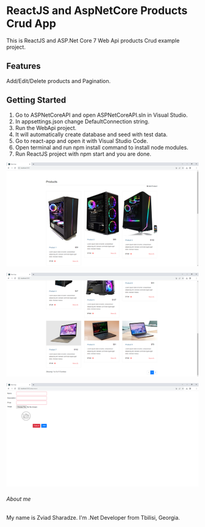 # ReactJS and AspNetCore Products Crud App
This is ReactJS and ASP.Net Core 7 Web Api products Crud example project.

## Features
Add/Edit/Delete products and Pagination.

## Getting Started
1. Go to ASPNetCoreAPI and open ASPNetCoreAPI.sln in Visual Studio.
2. In appsettings.json change DefaultConnection string.
3. Run the WebApi project.
4. It will automatically create database and seed with test data.
5. Go to react-app and open it with Visual Studio Code.
6. Open terminal and run npm install command to install node modules.
7. Run ReactJS project with npm start and you are done.

![screenshot](https://github.com/zsharadze/ReactJSNetCoreProductsCrudApp/blob/master/Capture1.png?raw=true)

![screenshot](https://github.com/zsharadze/ReactJSNetCoreProductsCrudApp/blob/master/Capture2.png?raw=true)

![screenshot](https://github.com/zsharadze/ReactJSNetCoreProductsCrudApp/blob/master/Capture3.png?raw=true)


###### About me
My name is Zviad Sharadze. I'm .Net Developer from Tbilisi, Georgia.
